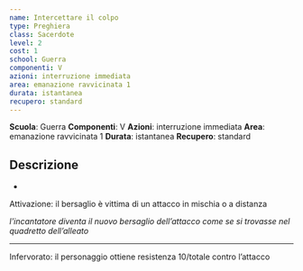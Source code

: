 ```yaml
---
name: Intercettare il colpo
type: Preghiera
class: Sacerdote
level: 2
cost: 1
school: Guerra
componenti: V
azioni: interruzione immediata
area: emanazione ravvicinata 1
durata: istantanea
recupero: standard
---
```

**Scuola**: Guerra
**Componenti**: V
**Azioni**: interruzione immediata
**Area**: emanazione ravvicinata 1
**Durata**: istantanea
**Recupero**: standard

**Descrizione**
-

-

Attivazione: il bersaglio è vittima di un attacco in mischia o a distanza

*l'incantatore diventa il nuovo bersaglio dell’attacco come se si trovasse nel quadretto dell’alleato*

---

Infervorato: il personaggio ottiene resistenza 10/totale contro l’attacco